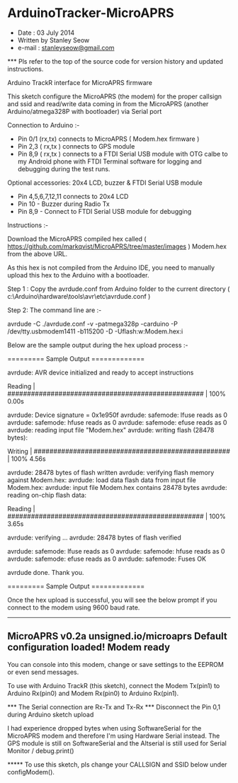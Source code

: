 ArduinoTracker-MicroAPRS
========================

 - Date : 03 July 2014
 - Written by Stanley Seow
 - e-mail : stanleyseow@gmail.com
 
 *** Pls refer to the top of the source code for version history and updated instructions.
 

Arduino TrackR interface for MicroAPRS firmware

 This sketch configure the MicroAPRS (the modem) for the proper callsign and ssid and read/write data 
 coming in from the MicroAPRS (another Arduino/atmega328P with bootloader) via Serial port
 
 Connection to Arduino :-
 - Pin 0/1 (rx,tx) connects to MicroAPRS ( Modem.hex firmware )
 - Pin 2,3 ( rx,tx ) connects to GPS module 
 - Pin 8,9 ( rx,tx ) connects to a FTDI Serial USB module with OTG calbe to my Android phone with FTDI 
 Terminal software for logging and debugging during the test runs. 
 
 Optional accessories: 20x4 LCD, buzzer & FTDI Serial USB module
 - Pin 4,5,6,7,12,11 connects to 20x4 LCD 
 - Pin 10 - Buzzer during Radio Tx
 - Pin 8,9 - Connect to FTDI Serial USB module for debugging
 
 Instructions :-
 
 Download the MicroAPRS compiled hex called ( https://github.com/markqvist/MicroAPRS/tree/master/images )
 Modem.hex from the above URL.
 
 As this hex is not compiled from the Arduino IDE, you need to manually upload this hex to the Arduino
 with a bootloader.
 
 Step 1 : Copy the avrdude.conf from Arduino folder to the current directory 
 ( c:\Arduino\hardware\tools\avr\etc\avrdude.conf )
 
 Step 2: 
 The command line are :-
 
 avrdude -C ./avrdude.conf -v -patmega328p -carduino -P /dev/tty.usbmodem1411 -b115200 -D -Uflash:w:Modem.hex:i
 
Below are the sample output during the hex upload process :-

========= Sample Output ============= 


avrdude: AVR device initialized and ready to accept instructions

Reading | ################################################## | 100% 0.00s

avrdude: Device signature = 0x1e950f
avrdude: safemode: lfuse reads as 0
avrdude: safemode: hfuse reads as 0
avrdude: safemode: efuse reads as 0
avrdude: reading input file "Modem.hex"
avrdude: writing flash (28478 bytes):

Writing | ################################################## | 100% 4.56s

avrdude: 28478 bytes of flash written
avrdude: verifying flash memory against Modem.hex:
avrdude: load data flash data from input file Modem.hex:
avrdude: input file Modem.hex contains 28478 bytes
avrdude: reading on-chip flash data:

Reading | ################################################## | 100% 3.65s

avrdude: verifying ...
avrdude: 28478 bytes of flash verified

avrdude: safemode: lfuse reads as 0
avrdude: safemode: hfuse reads as 0
avrdude: safemode: efuse reads as 0
avrdude: safemode: Fuses OK

avrdude done.  Thank you.

========= Sample Output ============= 
 
Once the hex upload is successful, you will see the below prompt if you connect to the modem using 
9600 baud rate.
 
------------------
MicroAPRS v0.2a
unsigned.io/microaprs
Default configuration loaded!
Modem ready
---------------


 You can console into this modem, change or save settings to the EEPROM or even 
 send messages.

 To use with Arduino TrackR (this sketch), connect the Modem Tx(pin1) to Arduino Rx(pin0) and 
 Modem Rx(pin0) to Arduino Rx(pin1).
 
 *** The Serial connection are Rx-Tx and Tx-Rx
 *** Disconnect the Pin 0,1 during Arduino sketch upload
 
 I had experience dropped bytes when using SoftwareSerial for the MicroAPRS modem and therefore
 I'm using Hardware Serial instead. The GPS module is still on SoftwareSerial and 
 the Altserial is still used for Serial Monitor / debug.print() 
 
 ***** To use this sketch, pls change your CALLSIGN and SSID below under configModem().
 
 
 
